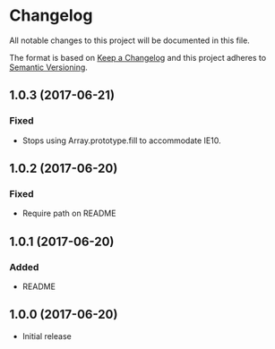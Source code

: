# Changelog
All notable changes to this project will be documented in this file.

The format is based on [Keep a Changelog](http://keepachangelog.com/)
and this project adheres to [Semantic Versioning](http://semver.org/).



## 1.0.3 (2017-06-21)

### Fixed
- Stops using Array.prototype.fill to accommodate IE10.



## 1.0.2 (2017-06-20)

### Fixed
- Require path on README



## 1.0.1 (2017-06-20)

### Added
- README



## 1.0.0 (2017-06-20)

- Initial release
